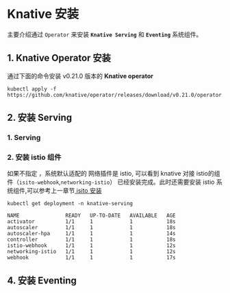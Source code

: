 # Knative 安装

主要介绍通过 `Operator` 来安装 **`Knative Serving`** 和 **`Eventing`** 系统组件。

## 1. Knative Operator 安装 

通过下面的命令安装  v0.21.0 版本的 **Knative  operator**

```text
kubectl apply -f https://github.com/knative/operator/releases/download/v0.21.0/operator.yaml
```

## 2. 安装 Serving 

### 1. Serving

### 2. 安装 istio 组件

如果不指定 ，系统默认适配的 网络插件是 istio, 可以看到 knative 对接 istio的组件（`isito-webhook`,`networking-istio`） 已经安装完成。此时还需要安装 istio 系统组件,可以参考上一章节[ isito 安装](https://knative.club/deploy/isito-install)

```text
kubectl get deployment -n knative-serving

NAME               READY   UP-TO-DATE   AVAILABLE   AGE
activator          1/1     1            1           18s
autoscaler         1/1     1            1           18s
autoscaler-hpa     1/1     1            1           14s
controller         1/1     1            1           18s
istio-webhook      1/1     1            1           12s
networking-istio   1/1     1            1           12s
webhook            1/1     1            1           17s
```



## 4. 安装 Eventing





